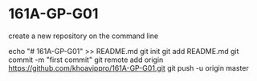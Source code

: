 # 161A-GP-G01

create a new repository on the command line

echo "# 161A-GP-G01" >> README.md
git init
git add README.md
git commit -m "first commit"
git remote add origin https://github.com/khoavippro/161A-GP-G01.git
git push -u origin master
